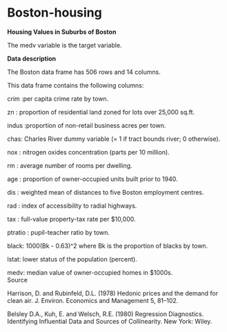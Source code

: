 # Boston-housing
<b>Housing Values in Suburbs of Boston</b><br>

The medv variable is the target variable.<br>

<b>Data description</b><br>

The Boston data frame has 506 rows and 14 columns.<br>

This data frame contains the following columns:<br>

crim :per capita crime rate by town.<br>

zn : proportion of residential land zoned for lots over 25,000 sq.ft.<br>

indus :proportion of non-retail business acres per town.<br>

chas: Charles River dummy variable (= 1 if tract bounds river; 0 otherwise).<br>

nox : nitrogen oxides concentration (parts per 10 million).<br>

rm : average number of rooms per dwelling.<br>

age : proportion of owner-occupied units built prior to 1940.<br>

dis : weighted mean of distances to five Boston employment centres.<br>

rad : index of accessibility to radial highways.<br>

tax : full-value property-tax rate per \$10,000.<br>

ptratio : pupil-teacher ratio by town.<br>

black: 1000(Bk - 0.63)^2 where Bk is the proportion of blacks by town.<br>

lstat: lower status of the population (percent).<br>

medv: median value of owner-occupied homes in \$1000s.<br>
Source<br>

Harrison, D. and Rubinfeld, D.L. (1978) Hedonic prices and the demand for clean air. J. Environ. Economics and Management 5, 81–102. <br>

Belsley D.A., Kuh, E. and Welsch, R.E. (1980) Regression Diagnostics. Identifying Influential Data and Sources of Collinearity. New York: Wiley.
